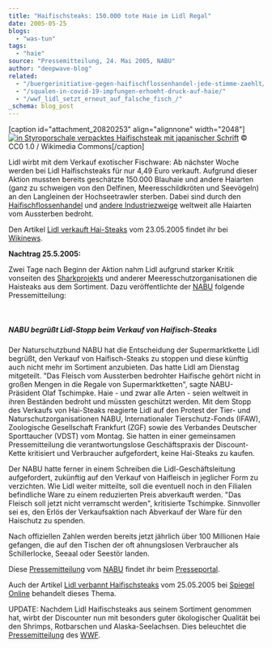```yaml
---
title: "Haifischsteaks: 150.000 tote Haie im Lidl Regal"
date: 2005-05-25
blogs: 
  - "was-tun"
tags: 
  - "haie"
source: "Pressemitteilung, 24. Mai 2005, NABU"
author: "deepwave-blog"
related: 
  - "/buergerinitiative-gegen-haifischflossenhandel-jede-stimme-zaehlt/"
  - "/squalen-in-covid-19-impfungen-erhoeht-druck-auf-haie/"
  - "/wwf_lidl_setzt_erneut_auf_falsche_fisch_/"
_schema: blog_post
---
```


\[caption id="attachment\_20820253" align="alignnone" width="2048"\][![in Styroporschale verpacktes Haifischsteak mit japanischer Schrift](https://www.deepwave.org/wp-content/uploads/2005/05/Shark_meat_at_Tokyo_supermarket-scaled.jpg)](https://www.deepwave.org/wp-content/uploads/2005/05/Shark_meat_at_Tokyo_supermarket-scaled.jpg) © CC0 1.0 / Wikimedia Commons\[/caption\]

Lidl wirbt mit dem Verkauf exotischer Fischware: Ab nächster Woche werden bei Lidl Haifischsteaks für nur 4,49 Euro verkauft. Aufgrund dieser Aktion mussten bereits geschätzte 150.000 Blauhaie und andere Haiarten (ganz zu schweigen von den Delfinen, Meeresschildkröten und Seevögeln) an den Langleinen der Hochseetrawler sterben. Dabei sind durch den [Haifischflossenhandel](https://www.deepwave.org/buergerinitiative-gegen-haifischflossenhandel-jede-stimme-zaehlt/) und [andere Industriezweige](https://www.deepwave.org/squalen-in-covid-19-impfungen-erhoeht-druck-auf-haie/) weltweit alle Haiarten vom Aussterben bedroht.

Den Artikel [Lidl verkauft Hai-Steaks](https://de.wikinews.org/wiki/Lidl_verkauft_Hai-Steaks) vom 23.05.2005 findet ihr bei [Wikinews](https://de.wikinews.org/wiki/Hauptseite).

**Nachtrag 25.5.2005:**

Zwei Tage nach Beginn der Aktion nahm Lidl aufgrund starker Kritik vonseiten des [Sharkprojekts](https://www.sharkproject.org/kampagnenspiegel/) und anderer Meeresschutzorganisationen die Haisteaks aus dem Sortiment. Dazu veröffentlichte der [NABU](http://www.nabu.de) folgende Pressemitteilung:

 

##### NABU begrüßt Lidl-Stopp beim Verkauf von Haifisch-Steaks



Der Naturschutzbund NABU hat die Entscheidung der Supermarktkette Lidl begrüßt, den Verkauf von Haifisch-Steaks zu stoppen und diese künftig auch nicht mehr im Sortiment anzubieten. Das hatte Lidl am Dienstag mitgeteilt. "Das Fleisch vom Aussterben bedrohter Haifische gehört nicht in großen Mengen in die Regale von Supermarktketten", sagte NABU-Präsident Olaf Tschimpke. Haie - und zwar alle Arten - seien weltweit in ihren Beständen bedroht und müssten geschützt werden. Mit dem Stopp des Verkaufs von Hai-Steaks reagierte Lidl auf den Protest der Tier- und Naturschutzorganisationen NABU, Internationaler Tierschutz-Fonds (IFAW), Zoologische Gesellschaft Frankfurt (ZGF) sowie des Verbandes Deutscher Sporttaucher (VDST) vom Montag. Sie hatten in einer gemeinsamen Pressemitteilung die verantwortungslose Geschäftspraxis der Discount-Kette kritisiert und Verbraucher aufgefordert, keine Hai-Steaks zu kaufen.

Der NABU hatte ferner in einem Schreiben die Lidl-Geschäftsleitung aufgefordert, zukünftig auf den Verkauf von Haifleisch in jeglicher Form zu verzichten. Wie Lidl weiter mitteilte, soll die eventuell noch in den Filialen befindliche Ware zu einem reduzierten Preis abverkauft werden. "Das Fleisch soll jetzt nicht verramscht werden", kritisierte Tschimpke. Sinnvoller sei es, den Erlös der Verkaufsaktion nach Abverkauf der Ware für den Haischutz zu spenden.

Nach offiziellen Zahlen werden bereits jetzt jährlich über 100 Millionen Haie gefangen, die auf den Tischen der oft ahnungslosen Verbraucher als Schillerlocke, Seeaal oder Seestör landen.

Diese [Pressemitteilung](https://www.presseportal.de/pm/6347/682881) vom [NABU](https://www.nabu.de/) findet ihr beim [Presseportal](https://www.presseportal.de/).

Auch der Artikel [Lidl verbannt Haifischsteaks](https://www.spiegel.de/wirtschaft/reaktion-auf-proteste-lidl-verbannt-haifisch-steaks-a-357407.html) vom 25.05.2005 bei [Spiegel Online](https://www.spiegel.de/wirtschaft/reaktion-auf-proteste-lidl-verbannt-haifisch-steaks-a-357407.html) behandelt dieses Thema.

UPDATE: Nachdem Lidl Haifischsteaks aus seinem Sortiment genommen hat, wirbt der Discounter nun mit besonders guter ökologischer Qualität bei den Shrimps, Rotbarschen und Alaska-Seelachsen. Dies beleuchtet die [Pressemitteilung](https://www.deepwave.org/wwf_lidl_setzt_erneut_auf_falsche_fisch_/) des [WWF](https://www.wwf.de/).
